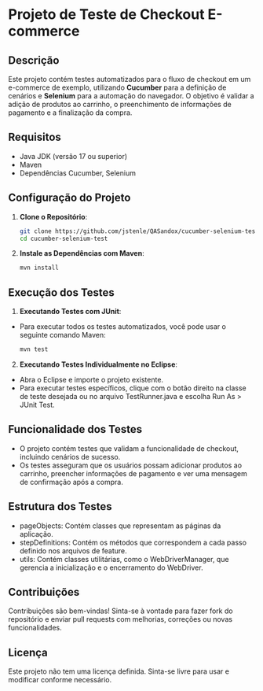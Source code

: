 # Projeto de Teste de Checkout E-commerce

## Descrição
Este projeto contém testes automatizados para o fluxo de checkout em um e-commerce de exemplo, utilizando **Cucumber** para a definição de cenários e **Selenium** para a automação do navegador. O objetivo é validar a adição de produtos ao carrinho, o preenchimento de informações de pagamento e a finalização da compra.

## Requisitos
- Java JDK (versão 17 ou superior)
- Maven
- Dependências Cucumber, Selenium

## Configuração do Projeto
1. **Clone o Repositório**:
   ```bash
   git clone https://github.com/jstenle/QASandox/cucumber-selenium-test.git
   cd cucumber-selenium-test

2. **Instale as Dependências com Maven**:
   ```bash
   mvn install

## Execução dos Testes

1. **Executando Testes com JUnit**:
- Para executar todos os testes automatizados, você pode usar o seguinte comando Maven:
   ```bash
   mvn test

2. **Executando Testes Individualmente no Eclipse**:
- Abra o Eclipse e importe o projeto existente.
- Para executar testes específicos, clique com o botão direito na classe de teste desejada ou no arquivo TestRunner.java e escolha Run As > JUnit Test.

## Funcionalidade dos Testes
- O projeto contém testes que validam a funcionalidade de checkout, incluindo cenários de sucesso.
- Os testes asseguram que os usuários possam adicionar produtos ao carrinho, preencher informações de pagamento e ver uma mensagem de confirmação após a compra.

## Estrutura dos Testes
- pageObjects: Contém classes que representam as páginas da aplicação.
- stepDefinitions: Contém os métodos que correspondem a cada passo definido nos arquivos de feature.
- utils: Contém classes utilitárias, como o WebDriverManager, que gerencia a inicialização e o encerramento do WebDriver.

## Contribuições
Contribuições são bem-vindas! Sinta-se à vontade para fazer fork do repositório e enviar pull requests com melhorias, correções ou novas funcionalidades.

## Licença
Este projeto não tem uma licença definida. Sinta-se livre para usar e modificar conforme necessário.